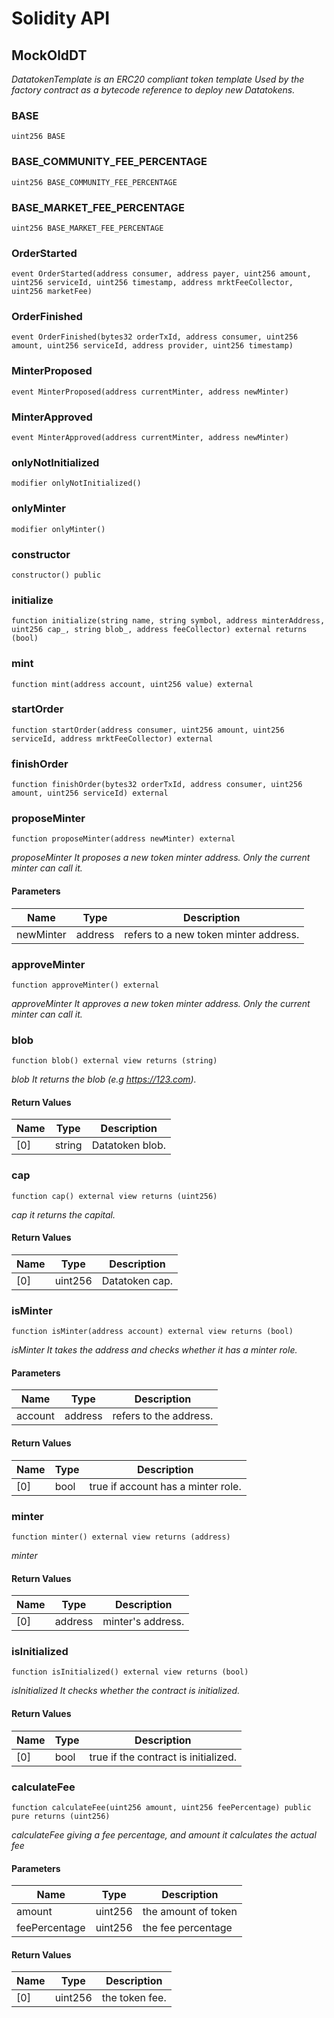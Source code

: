 # Solidity API

## MockOldDT

_DatatokenTemplate is an ERC20 compliant token template
     Used by the factory contract as a bytecode reference to 
     deploy new Datatokens._

### BASE

```solidity
uint256 BASE
```

### BASE_COMMUNITY_FEE_PERCENTAGE

```solidity
uint256 BASE_COMMUNITY_FEE_PERCENTAGE
```

### BASE_MARKET_FEE_PERCENTAGE

```solidity
uint256 BASE_MARKET_FEE_PERCENTAGE
```

### OrderStarted

```solidity
event OrderStarted(address consumer, address payer, uint256 amount, uint256 serviceId, uint256 timestamp, address mrktFeeCollector, uint256 marketFee)
```

### OrderFinished

```solidity
event OrderFinished(bytes32 orderTxId, address consumer, uint256 amount, uint256 serviceId, address provider, uint256 timestamp)
```

### MinterProposed

```solidity
event MinterProposed(address currentMinter, address newMinter)
```

### MinterApproved

```solidity
event MinterApproved(address currentMinter, address newMinter)
```

### onlyNotInitialized

```solidity
modifier onlyNotInitialized()
```

### onlyMinter

```solidity
modifier onlyMinter()
```

### constructor

```solidity
constructor() public
```

### initialize

```solidity
function initialize(string name, string symbol, address minterAddress, uint256 cap_, string blob_, address feeCollector) external returns (bool)
```

### mint

```solidity
function mint(address account, uint256 value) external
```

### startOrder

```solidity
function startOrder(address consumer, uint256 amount, uint256 serviceId, address mrktFeeCollector) external
```

### finishOrder

```solidity
function finishOrder(bytes32 orderTxId, address consumer, uint256 amount, uint256 serviceId) external
```

### proposeMinter

```solidity
function proposeMinter(address newMinter) external
```

_proposeMinter
     It proposes a new token minter address.
     Only the current minter can call it._

#### Parameters

| Name | Type | Description |
| ---- | ---- | ----------- |
| newMinter | address | refers to a new token minter address. |

### approveMinter

```solidity
function approveMinter() external
```

_approveMinter
     It approves a new token minter address.
     Only the current minter can call it._

### blob

```solidity
function blob() external view returns (string)
```

_blob
     It returns the blob (e.g https://123.com)._

#### Return Values

| Name | Type | Description |
| ---- | ---- | ----------- |
| [0] | string | Datatoken blob. |

### cap

```solidity
function cap() external view returns (uint256)
```

_cap
     it returns the capital._

#### Return Values

| Name | Type | Description |
| ---- | ---- | ----------- |
| [0] | uint256 | Datatoken cap. |

### isMinter

```solidity
function isMinter(address account) external view returns (bool)
```

_isMinter
     It takes the address and checks whether it has a minter role._

#### Parameters

| Name | Type | Description |
| ---- | ---- | ----------- |
| account | address | refers to the address. |

#### Return Values

| Name | Type | Description |
| ---- | ---- | ----------- |
| [0] | bool | true if account has a minter role. |

### minter

```solidity
function minter() external view returns (address)
```

_minter_

#### Return Values

| Name | Type | Description |
| ---- | ---- | ----------- |
| [0] | address | minter's address. |

### isInitialized

```solidity
function isInitialized() external view returns (bool)
```

_isInitialized
     It checks whether the contract is initialized._

#### Return Values

| Name | Type | Description |
| ---- | ---- | ----------- |
| [0] | bool | true if the contract is initialized. |

### calculateFee

```solidity
function calculateFee(uint256 amount, uint256 feePercentage) public pure returns (uint256)
```

_calculateFee
     giving a fee percentage, and amount it calculates the actual fee_

#### Parameters

| Name | Type | Description |
| ---- | ---- | ----------- |
| amount | uint256 | the amount of token |
| feePercentage | uint256 | the fee percentage |

#### Return Values

| Name | Type | Description |
| ---- | ---- | ----------- |
| [0] | uint256 | the token fee. |

